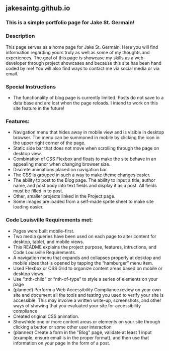 ## jakesaintg.github.io

### This is a simple portfolio page for Jake St. Germain!

### Description
This page serves as a home page for Jake St. Germain. Here you will find information regarding yours truly as well as some of my thoughts and experiences. The goal
of this page is showcase my skills as a web-developer through project showcases and because this site has been hand coded by me! You will also find ways to contact me via social media or via email.

### Special Instructions
- The functionality of blog page is currently limited. Posts do not save to a data base and are lost when the page reloads. I intend to work on this site feature in the future!

### Features:
- Navigation menu that hides away in mobile view and is visible in desktop browser. The menu can be summoned in mobile by clicking the icon in the upper right corner of the page.
- Static side bar that does not move when scrolling through the page on desktop view.
- Combination of CSS Flexbox and floats to make the site behave in an appealing manor when changing browser size.
- Discrete animations placed on navigation bar.
- The CSS is grouped in such a way to make theme changes easier.
- The ability to post to the Blog page. The ability to input a title, author name, and post body into text fields and display it as a post. All fields must be filled in to post.
- Other, smaller projects linked in the Project page.
- Some images are loaded from a self-made sprite sheet to make site loading easier.

### Code Louisville Requirements met:
- Pages were built mobile-first.
- Two media queries have been used on each page to alter content for desktop, tablet, and mobile views.
- This README explains the project purpose, features, intructions, and Code Louisville Requirements.
- A navigation menu that expands and collapses properly at desktop and mobile sizes that is opened by tapping the “hamburger” menu item.
- Used Flexbox or CSS Grid to organize content areas based on mobile or desktop views.
- Use “:nth-child” or “nth-of-type” to style a series of elements on your page
- (planned)  Perform a Web Accessibility Compliance review on your own site and document all the tools and testing you used to verify your site is accessible. This may involve a written write-up, screenshots, and other ways of showing that you evaluated your site for accessibility compliance
- Created original CSS animation. 
- Show/hide one or more content areas or elements on your site through clicking a button or some other user interaction
- (planned) Create a form in the "Blog" page, validate at least 1 input (example, ensure email is in the proper format), and then use that information on your page in the form of a post.